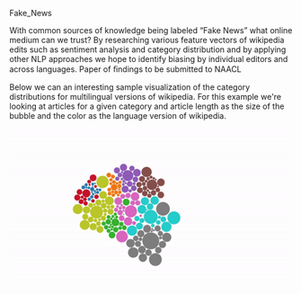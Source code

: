 Fake_News

With common sources of knowledge being labeled “Fake News” what online medium can we trust? By researching various feature vectors of wikipedia edits such as sentiment analysis and category distribution and by applying other NLP approaches we hope to identify biasing by individual editors and across languages. Paper of ﬁndings to be submitted to NAACL

Below we can an interesting sample visualization of the category distributions for multilingual versions of wikipedia. For this example we're looking at articles for a given category and article length as the size of the bubble and the color as the language version of wikipedia.

![Alt Text](https://github.com/honeyimholm/Fake_News/blob/master/visualizations/category_distribtions.gif)
